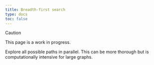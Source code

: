 ```yaml
---
title: Breadth-first search
type: docs
toc: false
---
```



> [!CAUTION]
> 
> This page is a work in progress.

Explore all possible paths in parallel. This can be more thorough but is computationally intensive for large graphs.

<!-- REFERENCES -->
